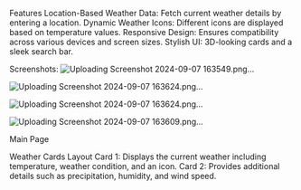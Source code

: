 Features
Location-Based Weather Data: Fetch current weather details by entering a location.
Dynamic Weather Icons: Different icons are displayed based on temperature values.
Responsive Design: Ensures compatibility across various devices and screen sizes.
Stylish UI: 3D-looking cards and a sleek search bar.

Screenshots:
![Uploading Screenshot 2024-09-07 163549.png…]()

![Uploading Screenshot 2024-09-07 163624.png…]()

![Uploading Screenshot 2024-09-07 163624.png…]()

![Uploading Screenshot 2024-09-07 163609.png…]()


Main Page

Weather Cards Layout
Card 1: Displays the current weather including temperature, weather condition, and an icon.
Card 2: Provides additional details such as precipitation, humidity, and wind speed.

